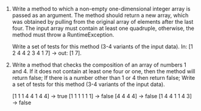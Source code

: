 1. Write a method to which a non-empty one-dimensional integer array is passed as an argument.
   The method should return a new array, which was obtained by pulling
   from the original array of elements after the last four.
   The input array must contain at least one quadruple,
   otherwise, the method must throw a RuntimeException.

   Write a set of tests for this method (3-4 variants of the input data).
   In: [1 2 4 4 2 3 4 1 7] -> out: [1 7].
2. Write a method that checks the composition of an array of numbers 1 and 4.
   If it does not contain at least one four or one, then the method will return false;
   If there is a number other than 1 or 4 then return false;
   Write a set of tests for this method (3-4 variants of the input data).

   [1 1 1 4 4 1 4 4] -> true
   [1 1 1 1 1 1] -> false
   [4 4 4 4] -> false
   [1 4 4 1 1 4 3] -> false
